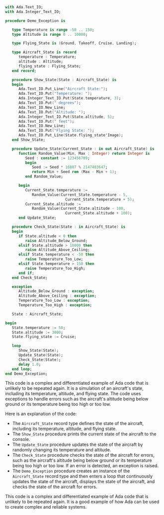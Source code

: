 ```ada
with Ada.Text_IO;
with Ada.Integer_Text_IO;

procedure Demo_Exception is

   type Temperature is range -50 .. 150;
   type Altitude is range 0 .. 10000;

   type Flying_State is (Ground, Takeoff, Cruise, Landing);

   type Aircraft_State is record
      temperature : Temperature;
      altitude : Altitude;
      flying_state : Flying_State;
   end record;

   procedure Show_State(State : Aircraft_State) is
   begin
      Ada.Text_IO.Put_Line("Aircraft State:");
      Ada.Text_IO.Put("Temperature: ");
      Ada.Integer_Text_IO.Put(State.temperature, 3);
      Ada.Text_IO.Put(" degrees");
      Ada.Text_IO.New_Line;
      Ada.Text_IO.Put("Altitude: ");
      Ada.Integer_Text_IO.Put(State.altitude, 5);
      Ada.Text_IO.Put(" feet");
      Ada.Text_IO.New_Line;
      Ada.Text_IO.Put("Flying State: ");
      Ada.Text_IO.Put_Line(State.flying_state'Image);
   end Show_State;

   procedure Update_State(Current_State : in out Aircraft_State) is
      function Random_Value(Min, Max : Integer) return Integer is
         Seed : constant := 123456789;
         begin
            Seed := Seed * 16807 % 2147483647;
            return Min + Seed rem (Max - Min + 1);
         end Random_Value;

      begin
         Current_State.temperature :=
            Random_Value(Current_State.temperature - 5,
                           Current_State.temperature + 5);
         Current_State.altitude :=
            Random_Value(Current_State.altitude - 100,
                           Current_State.altitude + 100);
      end Update_State;

   procedure Check_State(State : in Aircraft_State) is
   begin
      if State.altitude < 0 then
         raise Altitude_Below_Ground;
      elsif State.altitude > 10000 then
         raise Altitude_Above_Ceiling;
      elsif State.temperature < -50 then
         raise Temperature_Too_Low;
      elsif State.temperature > 150 then
         raise Temperature_Too_High;
      end if;
   end Check_State;

   exception
      Altitude_Below_Ground : exception;
      Altitude_Above_Ceiling : exception;
      Temperature_Too_Low : exception;
      Temperature_Too_High : exception;

   State : Aircraft_State;

begin
   State.temperature := 50;
   State.altitude := 3000;
   State.flying_state := Cruise;

   loop
      Show_State(State);
      Update_State(State);
      Check_State(State);
      delay 1.0;
   end loop;
end Demo_Exception;
```

This code is a complex and differentiated example of Ada code that is unlikely to be repeated again. It is a simulation of an aircraft's state, including its temperature, altitude, and flying state. The code uses exceptions to handle errors such as the aircraft's altitude being below ground or its temperature being too high or too low.

Here is an explanation of the code:

* The `Aircraft_State` record type defines the state of the aircraft, including its temperature, altitude, and flying state.
* The `Show_State` procedure prints the current state of the aircraft to the console.
* The `Update_State` procedure updates the state of the aircraft by randomly changing its temperature and altitude.
* The `Check_State` procedure checks the state of the aircraft for errors, such as the aircraft's altitude being below ground or its temperature being too high or too low. If an error is detected, an exception is raised.
* The `Demo_Exception` procedure creates an instance of the `Aircraft_State` record type and then enters a loop that continuously updates the state of the aircraft, displays the state of the aircraft, and checks the state of the aircraft for errors.

This code is a complex and differentiated example of Ada code that is unlikely to be repeated again. It is a good example of how Ada can be used to create complex and reliable systems.